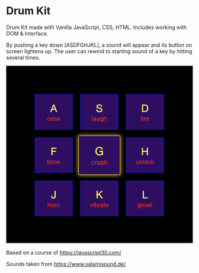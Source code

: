 # Drum Kit

Drum Kit made with Vanilla JavaScript, CSS, HTML. Includes working with DOM & Interface.

By pushing a key down [ASDFGHJKL], a sound will appear and its button on screen lightens up. The user can rewind to starting sound of a key by hitting several times.

![Alt Text](demo-pic/drum-kit.png)

Based on a course of https://javascript30.com/

Sounds taken from https://www.salamisound.de/
